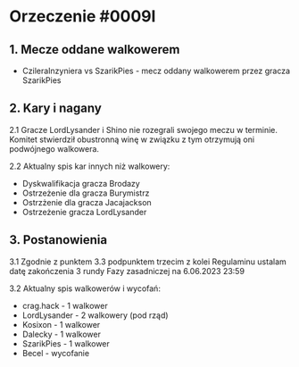 # Orzeczenie #0009l 

## 1. Mecze oddane walkowerem
- CzileraInzyniera vs SzarikPies - mecz oddany walkowerem przez gracza SzarikPies

## 2. Kary i nagany
2.1 Gracze LordLysander i Shino nie rozegrali swojego meczu w terminie. Komitet stwierdził obustronną winę w związku z tym otrzymują oni podwójnego walkowera.

2.2 Aktualny spis kar innych niż walkowery:
- Dyskwalifikacja gracza Brodazy
- Ostrzeżenie dla gracza Burymistrz
- Ostrzżenie dla gracza Jacajackson
- Ostrzeżenie gracza LordLysander

## 3. Postanowienia
3.1 Zgodnie z punktem 3.3 podpunktem trzecim z kolei Regulaminu ustalam datę zakończenia 3 rundy Fazy zasadniczej na 6.06.2023 23:59

3.2 Aktualny spis walkowerów i wycofań:
- crag.hack - 1 walkower
- LordLysander - 2 walkowery (pod rząd)
- Kosixon - 1 walkower
- Dalecky - 1 walkower
- SzarikPies - 1 walkower
- Becel - wycofanie
